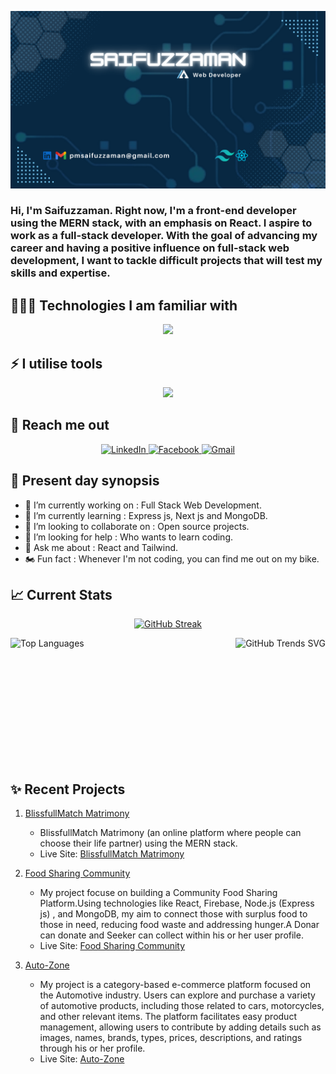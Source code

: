[![alt](./images/banner.png)](https://www.linkedin.com/in/saifuzzaman-pathik-61441217b)

### Hi, I'm Saifuzzaman. Right now, I'm a front-end developer using the MERN stack, with an emphasis on React. I aspire to work as a full-stack developer. With the goal of advancing my career and having a positive influence on full-stack web development, I want to tackle difficult projects that will test my skills and expertise.

## 👨🏻‍💻 Technologies I am familiar with

<p align="center">
  <a>
    <img src="https://skillicons.dev/icons?i=html,css,js,tailwind,bootstrap,firebase,react,nodejs,express,mongodb,py" />
  </a>
</p>

## ⚡ I utilise tools

<p align="center">
  <a>
    <img src="https://skillicons.dev/icons?i=git,bash,powershell,vscode,postman,figma," />
  </a>
</p>

## 📧 Reach me out

<p align="center">
  <a href="https://www.linkedin.com/in/saifuzzaman-pathik-61441217b">
    <img src="https://img.shields.io/badge/LinkedIn-0077B5?style=for-the-badge&logo=linkedin&logoColor=white" alt="LinkedIn">
  </a>
  <a href="https://www.facebook.com/pathik7610ice?mibextid=ZbWKwL">
    <img src="https://img.shields.io/badge/Facebook-1877F2?style=for-the-badge&logo=facebook&logoColor=white" alt="Facebook">
  </a>
  <a href="mailto:pmsaifuzzaman@gmail.com">
    <img src="https://img.shields.io/badge/Gmail-D14836?style=for-the-badge&logo=gmail&logoColor=white" alt="Gmail">
  </a>
</p>

## 📑 Present day synopsis

- 🔭 I’m currently working on : Full Stack Web Development.
- 🎯 I’m currently learning : Express js, Next js and MongoDB.
- 👯 I’m looking to collaborate on : Open source projects.
- 🤔 I’m looking for help : Who wants to learn coding.
- 💬 Ask me about : React and Tailwind.
- 🏍 Fun fact : Whenever I'm not coding, you can find me out on my bike.

## 📈 Current Stats

<p align="center">
  <a href="https://git.io/streak-stats">
    <img src="https://github-readme-streak-stats.herokuapp.com?user=PmSaifuzzaman&theme=github-dark-blue" alt="GitHub Streak" />
  </a>
</p>

<div align="center" style="display: flex; justify-content: space-between;">
  <img src="https://api.githubtrends.io/user/svg/PmSaifuzzaman/langs?time_range=one_year&theme=bright_lights" alt="Top Languages" style="height: 200px; object-fit: cover;" />
  <img src="https://api.githubtrends.io/user/svg/PmSaifuzzaman/repos?time_range=six_months&theme=bright_lights" alt="GitHub Trends SVG" style="height: 200px; object-fit: cover;" />
</div>

## ✨ Recent Projects

1. [BlissfullMatch Matrimony](https://github.com/PmSaifuzzaman/blissfulMatch-clientside)

   - BlissfullMatch Matrimony (an online platform where people can choose their life partner) using the MERN stack.
   - Live Site: [BlissfullMatch Matrimony](https://blissfulmatch-31a41.web.app/)

2. [Food Sharing Community](https://github.com/PmSaifuzzaman/food-sharing-community-clientside)
   - My project focuse on building a Community Food Sharing Platform.Using technologies like React, Firebase, Node.js (Express js) , and MongoDB, my aim to connect those with surplus food to those in need, reducing food waste and addressing hunger.A Donar can donate and Seeker can collect within his or her user profile.
   - Live Site: [Food Sharing Community](https://food-sharing-community.web.app/)

3. [Auto-Zone](https://github.com/PmSaifuzzaman/autozone-clientside)
   - My project is a category-based e-commerce platform focused on the Automotive industry. Users can explore and purchase a variety of automotive products, including those related to cars, motorcycles, and other relevant items. The platform facilitates easy product management, allowing users to contribute by adding details such as images, names, brands, types, prices, descriptions, and ratings through his or her profile.
   - Live Site: [Auto-Zone](https://autozone-d27bc.web.app/)
